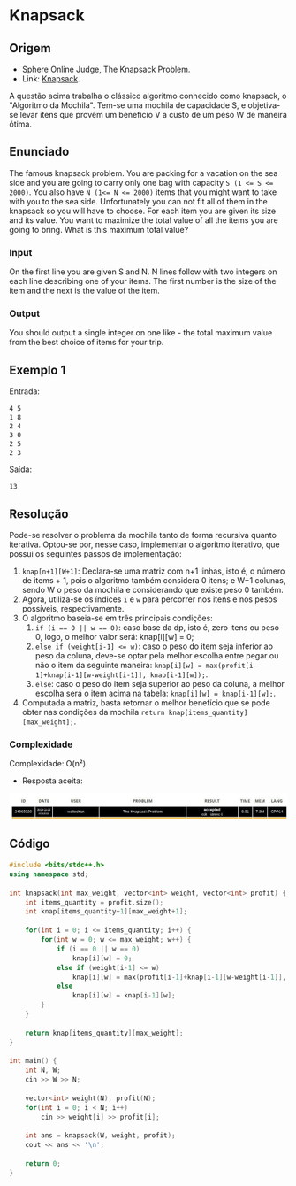 # Knapsack

## Origem

*   Sphere Online Judge, The Knapsack Problem.
*   Link: [Knapsack](https://www.spoj.com/problems/KNAPSACK/).

A questão acima trabalha o clássico algoritmo conhecido como knapsack, o "Algoritmo da Mochila". Tem-se uma mochila de capacidade S, e objetiva-se levar itens que provêm um benefício V a custo de um peso W de maneira ótima.

## Enunciado

The famous knapsack problem. You are packing for a vacation on the sea side and you are going to carry only one bag with capacity `S (1 <= S <= 2000)`. You also have `N (1<= N <= 2000)` items that you might want to take with you to the sea side. Unfortunately you can not fit all of them in the knapsack so you will have to choose. For each item you are given its size and its value. You want to maximize the total value of all the items you are going to bring. What is this maximum total value?

### Input

On the first line you are given S and N. N lines follow with two integers on each line describing one of your items. The first number is the size of the item and the next is the value of the item.

### Output

You should output a single integer on one like - the total maximum value from the best choice of items for your trip.

## Exemplo 1

Entrada:
```
4 5
1 8
2 4
3 0
2 5
2 3
```

Saída:
```
13
```

## Resolução

Pode-se resolver o problema da mochila tanto de forma recursiva quanto iterativa. Optou-se por, nesse caso, implementar o algoritmo iterativo, que possui os seguintes passos de implementação:

1. `knap[n+1][W+1]`: Declara-se uma matriz com n+1 linhas, isto é, o número de items + 1, pois o algoritmo também considera 0 itens; e W+1 colunas, sendo W o peso da mochila e considerando que existe peso 0 também.
2. Agora, utiliza-se os índices `i` e `w` para percorrer nos itens e nos pesos possíveis, respectivamente. 
3. O algoritmo baseia-se em três principais condições:
   1. `if (i == 0 || w == 0)`: caso base da dp, isto é, zero itens ou peso 0, logo, o melhor valor será: knap[i][w] = 0;
   2. `else if (weight[i-1] <= w)`: caso o peso do item seja inferior ao peso da coluna, deve-se optar pela melhor escolha entre pegar ou não o item da seguinte maneira: `knap[i][w] = max(profit[i-1]+knap[i-1][w-weight[i-1]], knap[i-1][w]);`.
   3. `else`: caso o peso do item seja superior ao peso da coluna, a melhor escolha será o item acima na tabela: `knap[i][w] = knap[i-1][w];`.
4. Computada a matriz, basta retornar o melhor benefício que se pode obter nas condições da mochila `return knap[items_quantity][max_weight];`.

### Complexidade

Complexidade: O(n²).

* Resposta aceita:

![knapsack ACP](img/knapsack_ACP.jpg)

## Código

```cpp
#include <bits/stdc++.h>
using namespace std;

int knapsack(int max_weight, vector<int> weight, vector<int> profit) {
    int items_quantity = profit.size();
    int knap[items_quantity+1][max_weight+1];

    for(int i = 0; i <= items_quantity; i++) {
        for(int w = 0; w <= max_weight; w++) {
            if (i == 0 || w == 0)
                knap[i][w] = 0;
            else if (weight[i-1] <= w)
                knap[i][w] = max(profit[i-1]+knap[i-1][w-weight[i-1]], knap[i-1][w]);
            else
                knap[i][w] = knap[i-1][w];
        }
    }
    
    return knap[items_quantity][max_weight];
}

int main() {
    int N, W;
    cin >> W >> N;
    
    vector<int> weight(N), profit(N);
    for(int i = 0; i < N; i++)
        cin >> weight[i] >> profit[i];
    
    int ans = knapsack(W, weight, profit);
    cout << ans << '\n';
    
    return 0;
}
```